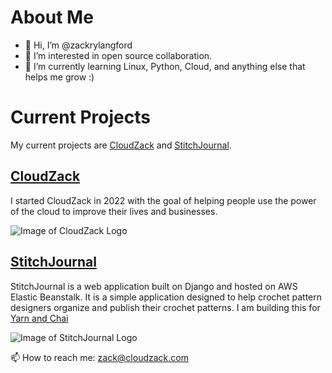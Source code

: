 # About Me 

- 👋 Hi, I’m @zackrylangford
- 👀 I’m interested in open source collaboration. 
- 🌱 I’m currently learning Linux, Python, Cloud, and anything else that helps me grow :) 



# Current Projects
My current projects are [CloudZack](https://cloudzack.com) and [StitchJournal](https://stitchjournal.com). 

## [CloudZack](https://cloudzack.com)
I started CloudZack in 2022 with the goal of helping people use the power of the cloud to improve their lives and businesses. 

![Image of CloudZack Logo](https://github-images-static.s3.amazonaws.com/images/CloudZack-Logo.svg)


## [StitchJournal](https://stitchjournal.com)
StitchJournal is a web application built on Django and hosted on AWS Elastic Beanstalk. It is a simple application designed to help crochet pattern designers organize and publish their crochet patterns. I am building this for [Yarn and Chai](https://yarnandchai.com) 

![Image of StitchJournal Logo](https://github-images-static.s3.amazonaws.com/images/stitchjournal-logo.svg)


📫 How to reach me: zack@cloudzack.com 

<!---
zackrylangford/zackrylangford is a ✨ special ✨ repository because its `README.md` (this file) appears on your GitHub profile.
You can click the Preview link to take a look at your changes.
--->
